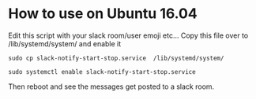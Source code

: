 # How to use on Ubuntu 16.04

Edit this script with your slack room/user emoji etc...
Copy this file over to /lib/systemd/system/ and enable it

`sudo cp slack-notify-start-stop.service  /lib/systemd/system/`

`sudo systemctl enable slack-notify-start-stop.service`

Then reboot and see the messages get posted to a slack room.
